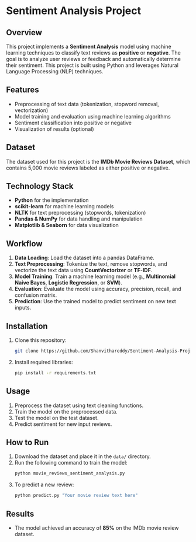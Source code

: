 
# Sentiment Analysis Project

## Overview
This project implements a **Sentiment Analysis** model using machine learning techniques to classify text reviews as **positive** or **negative**. The goal is to analyze user reviews or feedback and automatically determine their sentiment. This project is built using Python and leverages Natural Language Processing (NLP) techniques.

## Features
- Preprocessing of text data (tokenization, stopword removal, vectorization)
- Model training and evaluation using machine learning algorithms
- Sentiment classification into positive or negative
- Visualization of results (optional)

## Dataset
The dataset used for this project is the **IMDb Movie Reviews Dataset**, which contains 5,000 movie reviews labeled as either positive or negative.

## Technology Stack
- **Python** for the implementation
- **scikit-learn** for machine learning models
- **NLTK** for text preprocessing (stopwords, tokenization)
- **Pandas & NumPy** for data handling and manipulation
- **Matplotlib & Seaborn** for data visualization

## Workflow
1. **Data Loading**: Load the dataset into a pandas DataFrame.
2. **Text Preprocessing**: Tokenize the text, remove stopwords, and vectorize the text data using **CountVectorizer** or **TF-IDF**.
3. **Model Training**: Train a machine learning model (e.g., **Multinomial Naive Bayes**, **Logistic Regression**, or **SVM**).
4. **Evaluation**: Evaluate the model using accuracy, precision, recall, and confusion matrix.
5. **Prediction**: Use the trained model to predict sentiment on new text inputs.

## Installation

1. Clone this repository:
    ```bash
    git clone https://github.com/Shanvithareddy/Sentiment-Analysis-Project.git
    ```
2. Install required libraries:
    ```bash
    pip install -r requirements.txt
    ```

## Usage
1. Preprocess the dataset using text cleaning functions.
2. Train the model on the preprocessed data.
3. Test the model on the test dataset.
4. Predict sentiment for new input reviews.

## How to Run

1. Download the dataset and place it in the `data/` directory.
2. Run the following command to train the model:
    ```bash
    python movie_reviews_sentiment_analysis.py
    ```
3. To predict a new review:
    ```bash
    python predict.py "Your movie review text here"
    ```

## Results
- The model achieved an accuracy of **85%** on the IMDb movie review dataset.

